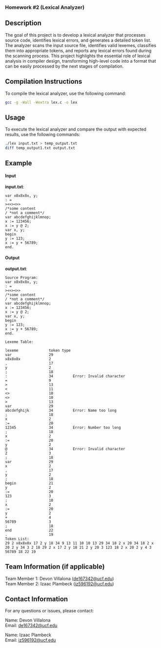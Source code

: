 ### Homework #2 (Lexical Analyzer)

## Description
The goal of this project is to develop a lexical analyzer that processes source code, identifies lexical errors, and generates a detailed token list. The analyzer scans the input source file, identifies valid lexemes, classifies them into appropriate tokens, and reports any lexical errors found during the scanning process. This project highlights the essential role of lexical analysis in compiler design, transforming high-level code into a format that can be easily processed by the next stages of compilation.

## Compilation Instructions
To compile the lexical analyzer, use the following command:
```bash
gcc -g -Wall -Wextra lex.c -o lex
```

## Usage
To execute the lexical analyzer and compare the output with expected results, use the following commands:

```bash
./lex input.txt > temp_output.txt
diff temp_output1.txt output.txt

```

## Example

#### Input
**input.txt**:
```plaintext
var x8x8x8x, y;
: =
><<><>>
/*some content
/ *not a comment*/
var abcdefghijklmnop;
x := 123456;
x := y @ 2;
var x, y;
begin
y := 123;
x := y + 56789;
end.
```

#### Output
**output.txt**:
```plaintext
Source Program:
var x8x8x8x, y;
: =
><<><>>
/*some content
/ *not a comment*/
var abcdefghijklmnop;
x := 123456;
x := y @ 2;
var x, y;
begin
y := 123;
x := y + 56789;
end.

Lexeme Table:

lexeme              token type
var                 29        
x8x8x8x             2         
,                   17        
y                   2         
;                   18        
:                   34         Error: Invalid character
=                   9         
>                   13        
<                   11        
<>                  10        
<>                  10        
>                   13        
var                 29        
abcdefghijk         34         Error: Name too long
;                   18        
x                   2         
:=                  20        
12345               34         Error: Number too long
;                   18        
x                   2         
:=                  20        
y                   2         
@                   34         Error: Invalid character
2                   3         
;                   18        
var                 29        
x                   2         
,                   17        
y                   2         
;                   18        
begin               21        
y                   2         
:=                  20        
123                 3         
;                   18        
x                   2         
:=                  20        
y                   2         
+                   4         
56789               3         
;                   18        
end                 22        
.                   19        
Token List:
29 2 x8x8x8x 17 2 y 18 34 9 13 11 10 10 13 29 34 18 2 x 20 34 18 2 x 20 2 y 34 3 2 18 29 2 x 17 2 y 18 21 2 y 20 3 123 18 2 x 20 2 y 4 3 56789 18 22 19

```

## Team Information (if applicable)
Team Member 1: Devon Villalona (de167342@ucf.edu)  
Team Member 2: Izaac Plambeck (iz596192@ucf.edu)

## Contact Information
For any questions or issues, please contact:

Name: Devon Villalona  
Email: de167342@ucf.edu

Name: Izaac Plambeck  
Email: iz596192@ucf.edu